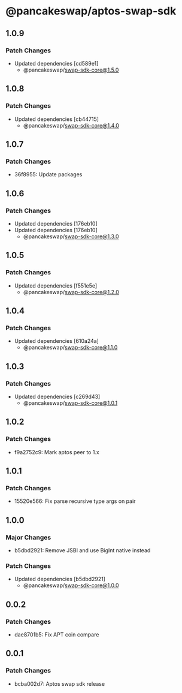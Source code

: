 # @pancakeswap/aptos-swap-sdk

## 1.0.9

### Patch Changes

- Updated dependencies [cd589e1]
  - @pancakeswap/swap-sdk-core@1.5.0

## 1.0.8

### Patch Changes

- Updated dependencies [cb44715]
  - @pancakeswap/swap-sdk-core@1.4.0

## 1.0.7

### Patch Changes

- 36f8955: Update packages

## 1.0.6

### Patch Changes

- Updated dependencies [176eb10]
- Updated dependencies [176eb10]
  - @pancakeswap/swap-sdk-core@1.3.0

## 1.0.5

### Patch Changes

- Updated dependencies [f551e5e]
  - @pancakeswap/swap-sdk-core@1.2.0

## 1.0.4

### Patch Changes

- Updated dependencies [610a24a]
  - @pancakeswap/swap-sdk-core@1.1.0

## 1.0.3

### Patch Changes

- Updated dependencies [c269d43]
  - @pancakeswap/swap-sdk-core@1.0.1

## 1.0.2

### Patch Changes

- f9a2752c9: Mark aptos peer to 1.x

## 1.0.1

### Patch Changes

- 15520e566: Fix parse recursive type args on pair

## 1.0.0

### Major Changes

- b5dbd2921: Remove JSBI and use BigInt native instead

### Patch Changes

- Updated dependencies [b5dbd2921]
  - @pancakeswap/swap-sdk-core@1.0.0

## 0.0.2

### Patch Changes

- dae8701b5: Fix APT coin compare

## 0.0.1

### Patch Changes

- bcba002d7: Aptos swap sdk release
